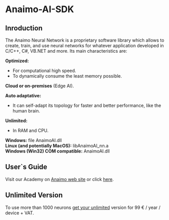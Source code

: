 # Anaimo-AI-SDK

## Inroduction
The Anaimo Neural Network is a proprietary software library which allows to create, train, and use neural networks for whatever application developed in C/C++, C#, VB.NET and more. Its main characteristics are:

**Optimized:**<br />
- For computational high speed.<br />
- To dynamically consume the least memory possible.<br />

**Cloud or on-premises** (Edge AI).<br />

**Auto adaptative:**<br />
- It can self-adapt its topology for faster and better performance, like the human brain.<br />

**Unlimited:**<br />
- In RAM and CPU.<br />

**Windows:** file AnaimoAI.dll <br />
**Linux (and potentially MacOS):** libAnaimoAI_nn.a <br />
**Windows (Win32) COM compatible:** AnaimoAI.dll <br />

## User`s Guide
Visit our Academy on [Anaimo web site](https://anaimo.com/academy/) or click [here](https://anaimo.com/academy/neural-networks-users-guide/neural-networks-users-guide/).

## Unlimited Version
To use more than 1000 neurons [get your unlimited](https://anaimo.com/shop/) version for 99 € / year / device + VAT.
